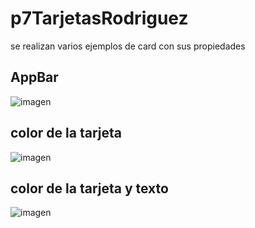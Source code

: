 # p7TarjetasRodriguez
se realizan varios ejemplos de card con sus propiedades

## AppBar
![imagen](https://github.com/user-attachments/assets/b19a8fff-8513-48f8-bb9b-e1ca28dd80ed)

## color de la tarjeta
![imagen](https://github.com/user-attachments/assets/28e8ebde-12e7-41f4-bf15-28ee35db5a9f)

## color de la tarjeta y texto
![imagen](https://github.com/user-attachments/assets/8dc1a8a1-caad-4dc3-9e2c-62da23aae664)

